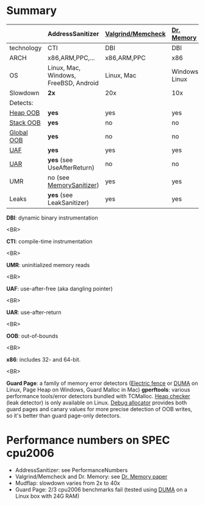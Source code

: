 # Summary #

|                                         | AddressSanitizer           | [Valgrind/Memcheck](http://valgrind.org) | [Dr. Memory](http://dynamorio.org/drmemory.html) | [Mudflap](http://gcc.gnu.org/wiki/Mudflap_Pointer_Debugging) | Guard Page  | [gperftools](https://code.google.com/p/gperftools/) |
|:----------------------------------------|:---------------------------|:-----------------------------------------|:-------------------------------------------------|:-------------------------------------------------------------|:------------|:----------------------------------------------------|
| technology                              | CTI                        | DBI               | DBI            | CTI           | Library   | Library |
| ARCH                                    | x86,ARM,PPC,...            | x86,ARM,PPC       | x86            | all(?)        | all(?)    | all(?)  |
| OS                                      | Linux, Mac, Windows, FreeBSD, Android| Linux, Mac        | Windows, Linux | Linux, Mac(?) | All (1)   | Linux, Windows   |
| Slowdown                                | **2x**                       | 20x               | 10x            | 2x-40x        | ?         | ?       |
| Detects:                                |                            |                   |                |               |           |         |
| [Heap OOB](ExampleHeapOutOfBounds.md)       | **yes**                      | yes               | yes            | yes           | some      | some    |
| [Stack OOB](ExampleStackOutOfBounds.md)     | **yes**                      | no                | no             | some          | no        | no      |
| [Global OOB](ExampleGlobalOutOfBounds.md)   | **yes**                      | no                | no             | ?             | no        | no      |
| [UAF](ExampleUseAfterFree.md)               | **yes**                      | yes               | yes            | yes           | yes       | yes     |
| [UAR](ExampleUseAfterReturn.md)             | **yes** (see UseAfterReturn)     | no                | no             | no            | no        | no      |
| UMR                                     | no (see [MemorySanitizer](https://code.google.com/p/memory-sanitizer/))                        | yes               | yes            | ?             | no        | no      |
| Leaks                                   | **yes** (see LeakSanitizer) | yes               | yes            | ?             | no        | yes     |


**DBI**: dynamic binary instrumentation 

&lt;BR&gt;


**CTI**: compile-time instrumentation 

&lt;BR&gt;


**UMR**: uninitialized memory reads 

&lt;BR&gt;


**UAF**: use-after-free (aka dangling pointer)  

&lt;BR&gt;


**UAR**: use-after-return 

&lt;BR&gt;


**OOB**: out-of-bounds  

&lt;BR&gt;


**x86**: includes 32- and 64-bit. 

&lt;BR&gt;


**Guard Page**: a family of memory error detectors ([Electric fence](http://perens.com/FreeSoftware/) or [DUMA](http://duma.sourceforge.net/) on Linux, Page Heap on Windows, Guard Malloc in Mac)
**gperftools**: various performance tools/error detectors bundled with TCMalloc. [Heap checker](http://gperftools.googlecode.com/svn/trunk/doc/heap_checker.html) (leak detector) is only available on Linux. [Debug allocator](https://code.google.com/p/gperftools/source/browse/src/debugallocation.cc) provides both guard pages and canary values for more precise detection of OOB writes, so it's better than guard page-only detectors.

# Performance numbers on SPEC cpu2006 #
  * AddressSanitizer: see PerformanceNumbers
  * Valgrind/Memcheck and Dr. Memory: see [Dr. Memory paper](http://static.googleusercontent.com/external_content/untrusted_dlcp/research.google.com/en/us/pubs/archive/37274.pdf)
  * Mudflap: slowdown varies from 2x to 40x
  * Guard Page: 2/3 cpu2006 benchmarks fail (tested using [DUMA](http://duma.sourceforge.net/) on a Linux box with 24G RAM)